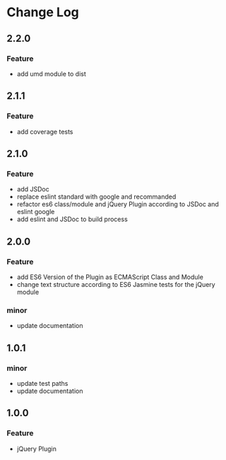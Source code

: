 # Change Log

## 2.2.0
### Feature
* add umd module to dist

## 2.1.1
### Feature
* add coverage tests

## 2.1.0
### Feature
* add JSDoc
* replace eslint standard with google and recommanded
* refactor es6 class/module and jQuery Plugin according to JSDoc and eslint google
* add eslint and JSDoc to build process

## 2.0.0
### Feature
* add ES6 Version of the Plugin as ECMAScript Class and Module
* change text structure according to ES6 Jasmine tests for the jQuery module
### minor
* update documentation

## 1.0.1
### minor
* update test paths
* update documentation

## 1.0.0
### Feature
* jQuery Plugin
